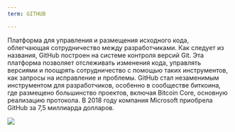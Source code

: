 ```yaml
---
term: GITHUB

---
```

Платформа для управления и размещения исходного кода, облегчающая сотрудничество между разработчиками. Как следует из названия, GitHub построен на системе контроля версий Git. Эта платформа позволяет отслеживать изменения кода, управлять версиями и поощрять сотрудничество с помощью таких инструментов, как запросы на исправление и проблемы. GitHub стал незаменимым инструментом для разработчиков, особенно в сообществе биткоина, где размещено большинство проектов, включая Bitcoin Core, основную реализацию протокола. В 2018 году компания Microsoft приобрела GitHub за 7,5 миллиарда долларов.

![](../../dictionnaire/assets/46.webp)